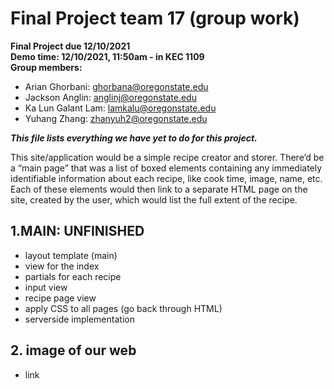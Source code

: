 # Final Project team 17 (group work)
**Final Project due 12/10/2021**<br/>
**Demo time: 12/10/2021, 11:50am - in KEC 1109**<br/>
**Group members:**
- Arian Ghorbani: ghorbana@oregonstate.edu
- Jackson Anglin: anglinj@oregonstate.edu
- Ka Lun Galant Lam: lamkalu@oregonstate.edu
- Yuhang Zhang: zhanyuh2@oregonstate.edu<br/>

***This file lists everything we have yet to do for this project.***<br/>

This site/application would be a simple recipe creator and storer. There’d be a “main page” that was a list of boxed elements containing any immediately identifiable information about each recipe, like cook time, image, name, etc. Each of these elements would then link to a separate HTML page on the site, created by the user, which would list the full extent of the recipe.
## 1.MAIN: UNFINISHED
-  layout template (main)
-  view for the index
-  partials for each recipe
-  input view
-  recipe page view
-  apply CSS to all pages (go back through HTML)
-  serverside implementation
## 2. image of our web
- link